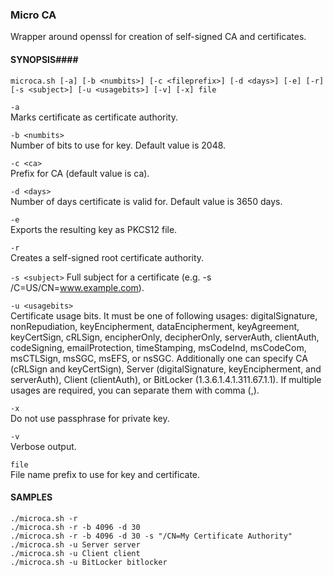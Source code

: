 ### Micro CA ###

Wrapper around openssl for creation of self-signed CA and certificates.

  
#### SYNOPSIS####

    microca.sh [-a] [-b <numbits>] [-c <fileprefix>] [-d <days>] [-e] [-r] [-s <subject>] [-u <usagebits>] [-v] [-x] file

`-a`  
Marks certificate as certificate authority.

`-b <numbits>`  
Number of bits to use for key. Default value is 2048.

`-c <ca>`  
Prefix for CA (default value is ca).

`-d <days>`  
Number of days certificate is valid for. Default value is 3650 days.

`-e`  
Exports the resulting key as PKCS12 file.

`-r`  
Creates a self-signed root certificate authority.

`-s <subject>`
Full subject for a certificate (e.g. -s /C=US/CN=www.example.com).

`-u <usagebits>`  
Certificate usage bits. It must be one of following usages: digitalSignature, nonRepudiation, keyEncipherment, dataEncipherment, keyAgreement, keyCertSign, cRLSign, encipherOnly, decipherOnly, serverAuth, clientAuth, codeSigning, emailProtection, timeStamping, msCodeInd, msCodeCom, msCTLSign, msSGC, msEFS, or nsSGC. Additionally one can specify CA (cRLSign and keyCertSign), Server (digitalSignature, keyEncipherment, and serverAuth), Client (clientAuth), or BitLocker (1.3.6.1.4.1.311.67.1.1). If multiple usages are required, you can separate them with comma (,).

`-x`  
Do not use passphrase for private key.

`-v`  
Verbose output.

`file`  
File name prefix to use for key and certificate.


#### SAMPLES ####
  
    ./microca.sh -r
    ./microca.sh -r -b 4096 -d 30
    ./microca.sh -r -b 4096 -d 30 -s "/CN=My Certificate Authority"
    ./microca.sh -u Server server
    ./microca.sh -u Client client
    ./microca.sh -u BitLocker bitlocker
